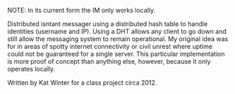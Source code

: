 NOTE: In its current form the IM only works locally.

Distributed isntant messager using a distributed hash table to handle identities (username and IP). Using a DHT allows any client to go down and still allow the messaging system to remain operational. My original idea was for in areas of spotty internet connectivity or civil unrest where uptime could not be guaranteed for a single server.
This particular implementation is more proof of concept than anything else, however, because it only operates locally.

Written by Kat Winter for a class project circa 2012.
